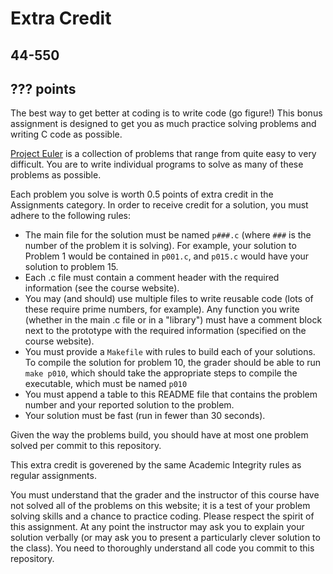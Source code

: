 # Extra Credit

## 44-550

## ??? points

The best way to get better at coding is to write code (go figure!)
This bonus assignment is designed to get you as much practice solving problems and writing C code as possible.

[Project Euler](https://projecteuler.net) is a collection of problems that range from quite easy to very difficult.  You are to write individual programs to solve as many of these problems as possible.

Each problem you solve is worth 0.5 points of extra credit in the Assignments category.  In order to receive credit for a solution, you must adhere to the following rules:

* The main file for the solution must be named `p###.c` (where `###` is the number of the problem it is solving).  For example, your solution to Problem 1 would be contained in `p001.c`, and `p015.c` would have your solution to problem 15.
* Each .c file must contain a comment header with the required information (see the course website).
* You may (and should) use multiple files to write reusable code (lots of these require prime numbers, for example).  Any function you write (whether in the main .c file or in a "library") must have a comment block next to the prototype with the required information (specified on the course website).
* You must provide a `Makefile` with rules to build each of your solutions.  To compile the solution for problem 10, the grader should be able to run `make p010`, which should take the appropriate steps to compile the executable, which must be named `p010`
* You must append a table to this README file that contains the problem number and your reported solution to the problem.
* Your solution must be fast (run in fewer than 30 seconds).  

Given the way the problems build, you should have at most one problem solved per commit to this repository.

This extra credit is goverened by the same Academic Integrity rules as regular assignments.  

You must understand that the grader and the instructor of this course have not solved all of the problems on this website; it is a test of your problem solving skills and a chance to practice coding.  Please respect the spirit of this assignment.  At any point the instructor may ask you to explain your solution verbally (or may ask you to present a particularly clever solution to the class).  You need to thoroughly understand all code you commit to this repository.

